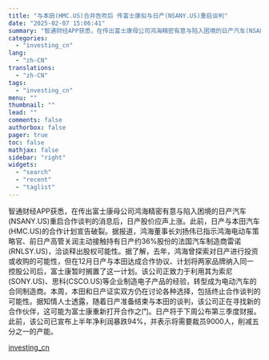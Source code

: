 ```yaml
---
title: "与本田(HMC.US)合并告吹后 传富士康拟与日产(NSANY.US)重启谈判"
date: "2025-02-07 15:06:41"
summary: "智通财经APP获悉，在传出富士康母公司鸿海精密有意与陷入困境的日产汽车(NSANY.US)重启合作..."
categories:
  - "investing_cn"
lang:
  - "zh-CN"
translations:
  - "zh-CN"
tags:
  - "investing_cn"
menu: ""
thumbnail: ""
lead: ""
comments: false
authorbox: false
pager: true
toc: false
mathjax: false
sidebar: "right"
widgets:
  - "search"
  - "recent"
  - "taglist"
---
```


智通财经APP获悉，在传出富士康母公司鸿海精密有意与陷入困境的日产汽车(NSANY.US)重启合作谈判的消息后，日产股价应声上涨。此前，日产与本田汽车(HMC.US)的合作计划宣告破裂。据报道，鸿海董事长刘扬伟已指示鸿海电动车策略官、前日产高管关润主动接触持有日产约36%股份的法国汽车制造商雷诺(RNLSY.US)，洽谈释出股权可能性。据了解，去年，鸿海曾探索对日产进行投资或收购的可能性，但在12月日产与本田达成合作协议、计划将两家品牌纳入同一控股公司后，富士康暂时搁置了这一计划。该公司正致力于利用其为索尼(SONY.US)、思科(CSCO.US)等企业制造电子产品的经验，转型成为电动汽车的合同制造商。本周，本田和日产证实双方仍在讨论各种选择，包括终止合作谈判的可能性。据知情人士透露，随着日产准备结束与本田的谈判，该公司正在寻找新的合作伙伴，这可能为富士康重新打开合作之门。日产将于下周公布第三季度财报。此前，该公司已宣布上半年净利润暴跌94%，并表示将需要裁员9000人，削减五分之一的产能。

[investing_cn](https://cn.investing.com/news/stock-market-news/article-2661872)
